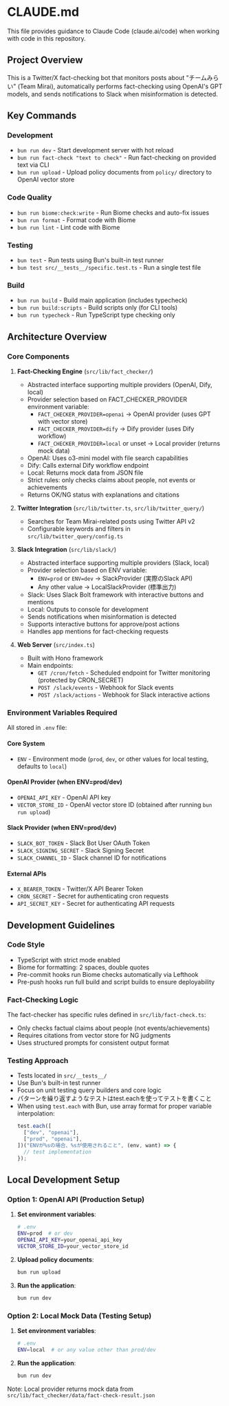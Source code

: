 # CLAUDE.md

This file provides guidance to Claude Code (claude.ai/code) when working with code in this repository.

## Project Overview

This is a Twitter/X fact-checking bot that monitors posts about "チームみらい" (Team Mirai), automatically performs fact-checking using OpenAI's GPT models, and sends notifications to Slack when misinformation is detected.

## Key Commands

### Development
- `bun run dev` - Start development server with hot reload
- `bun run fact-check "text to check"` - Run fact-checking on provided text via CLI
- `bun run upload` - Upload policy documents from `policy/` directory to OpenAI vector store

### Code Quality
- `bun run biome:check:write` - Run Biome checks and auto-fix issues
- `bun run format` - Format code with Biome
- `bun run lint` - Lint code with Biome

### Testing
- `bun test` - Run tests using Bun's built-in test runner
- `bun test src/__tests__/specific.test.ts` - Run a single test file

### Build
- `bun run build` - Build main application (includes typecheck)
- `bun run build:scripts` - Build scripts only (for CLI tools)
- `bun run typecheck` - Run TypeScript type checking only

## Architecture Overview

### Core Components

1. **Fact-Checking Engine** (`src/lib/fact_checker/`)
   - Abstracted interface supporting multiple providers (OpenAI, Dify, local)
   - Provider selection based on FACT_CHECKER_PROVIDER environment variable:
     - `FACT_CHECKER_PROVIDER=openai` → OpenAI provider (uses GPT with vector store)
     - `FACT_CHECKER_PROVIDER=dify` → Dify provider (uses Dify workflow)
     - `FACT_CHECKER_PROVIDER=local` or unset → Local provider (returns mock data)
   - OpenAI: Uses o3-mini model with file search capabilities
   - Dify: Calls external Dify workflow endpoint
   - Local: Returns mock data from JSON file
   - Strict rules: only checks claims about people, not events or achievements
   - Returns OK/NG status with explanations and citations

2. **Twitter Integration** (`src/lib/twitter.ts`, `src/lib/twitter_query/`)
   - Searches for Team Mirai-related posts using Twitter API v2
   - Configurable keywords and filters in `src/lib/twitter_query/config.ts`

3. **Slack Integration** (`src/lib/slack/`)
   - Abstracted interface supporting multiple providers (Slack, local)
   - Provider selection based on ENV variable:
     - `ENV=prod` or `ENV=dev` → SlackProvider (実際のSlack API)
     - Any other value → LocalSlackProvider (標準出力)
   - Slack: Uses Slack Bolt framework with interactive buttons and mentions
   - Local: Outputs to console for development
   - Sends notifications when misinformation is detected
   - Supports interactive buttons for approve/post actions
   - Handles app mentions for fact-checking requests

4. **Web Server** (`src/index.ts`)
   - Built with Hono framework
   - Main endpoints:
     - `GET /cron/fetch` - Scheduled endpoint for Twitter monitoring (protected by CRON_SECRET)
     - `POST /slack/events` - Webhook for Slack events
     - `POST /slack/actions` - Webhook for Slack interactive actions

### Environment Variables Required

All stored in `.env` file:

#### Core System
- `ENV` - Environment mode (`prod`, `dev`, or other values for local testing, defaults to `local`)

#### OpenAI Provider (when ENV=prod/dev)
- `OPENAI_API_KEY` - OpenAI API key
- `VECTOR_STORE_ID` - OpenAI vector store ID (obtained after running `bun run upload`)

#### Slack Provider (when ENV=prod/dev)
- `SLACK_BOT_TOKEN` - Slack Bot User OAuth Token
- `SLACK_SIGNING_SECRET` - Slack Signing Secret
- `SLACK_CHANNEL_ID` - Slack channel ID for notifications

#### External APIs
- `X_BEARER_TOKEN` - Twitter/X API Bearer Token
- `CRON_SECRET` - Secret for authenticating cron requests
- `API_SECRET_KEY` - Secret for authenticating API requests

## Development Guidelines

### Code Style
- TypeScript with strict mode enabled
- Biome for formatting: 2 spaces, double quotes
- Pre-commit hooks run Biome checks automatically via Lefthook
- Pre-push hooks run full build and script builds to ensure deployability

### Fact-Checking Logic
The fact-checker has specific rules defined in `src/lib/fact-check.ts`:
- Only checks factual claims about people (not events/achievements)
- Requires citations from vector store for NG judgments
- Uses structured prompts for consistent output format

### Testing Approach
- Tests located in `src/__tests__/`
- Use Bun's built-in test runner
- Focus on unit testing query builders and core logic
- パターンを繰り返すようなテストはtest.eachを使ってテストを書くこと
- When using `test.each` with Bun, use array format for proper variable interpolation:
  ```typescript
  test.each([
    ["dev", "openai"],
    ["prod", "openai"],
  ])("ENVが%sの場合、%sが使用されること", (env, want) => {
    // test implementation
  });
  ```

## Local Development Setup

### Option 1: OpenAI API (Production Setup)

1. **Set environment variables**:
   ```bash
   # .env
   ENV=prod  # or dev
   OPENAI_API_KEY=your_openai_api_key
   VECTOR_STORE_ID=your_vector_store_id
   ```

2. **Upload policy documents**:
   ```bash
   bun run upload
   ```

3. **Run the application**:
   ```bash
   bun run dev
   ```

### Option 2: Local Mock Data (Testing Setup)

1. **Set environment variables**:
   ```bash
   # .env
   ENV=local  # or any value other than prod/dev
   ```

2. **Run the application**:
   ```bash
   bun run dev
   ```

Note: Local provider returns mock data from `src/lib/fact_checker/data/fact-check-result.json`
